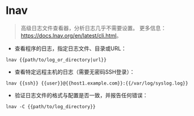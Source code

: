 # lnav

> 高级日志文件查看器，分析日志几乎不需要设置。
> 更多信息：<https://docs.lnav.org/en/latest/cli.html>。

- 查看程序的日志，指定日志文件、目录或URL：

`lnav {{path/to/log_or_directory|url}}`

- 查看特定远程主机的日志（需要无密码SSH登录）：

`lnav {{ssh}} {{user}}@{{host1.example.com}}:{{/var/log/syslog.log}}`

- 验证日志文件的格式与配置是否一致，并报告任何错误：

`lnav -C {{path/to/log_directory}}`